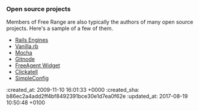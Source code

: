 ### Open source projects
Members of Free Range are also typically the authors of many open source projects. Here's a sample of a few of them.

* [Rails Engines](http://rails-engines.org)
* [Vanilla.rb](http://interblah.net/vanilla-rb)
* [Mocha](http://mocha.rubyforge.org)
* [Gitnode](http://github.com/lazyatom/gitnode)
* [FreeAgent Widget](http://interblah.net/freeagent-widget)
* [Clickatell](http://clickatell.rubyforge.org)
* [SimpleConfig](http://github.com/lukeredpath/simpleconfig)

:created_at: 2009-11-10 16:01:33 +0000
:created_sha: b86ec2a4add2ff4bf8492391bce30e1d7ea0f62e
:updated_at: 2017-08-19 10:50:48 +0100
